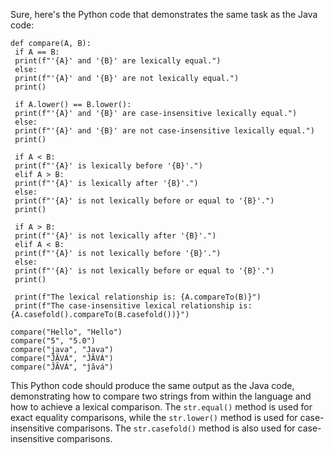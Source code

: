 Sure, here's the Python code that demonstrates the same task as the Java code:
```
def compare(A, B):
 if A == B:
 print(f"'{A}' and '{B}' are lexically equal.")
 else:
 print(f"'{A}' and '{B}' are not lexically equal.")
 print()
 
 if A.lower() == B.lower():
 print(f"'{A}' and '{B}' are case-insensitive lexically equal.")
 else:
 print(f"'{A}' and '{B}' are not case-insensitive lexically equal.")
 print()
 
 if A < B:
 print(f"'{A}' is lexically before '{B}'.")
 elif A > B:
 print(f"'{A}' is lexically after '{B}'.")
 else:
 print(f"'{A}' is not lexically before or equal to '{B}'.")
 print()
 
 if A > B:
 print(f"'{A}' is not lexically after '{B}'.")
 elif A < B:
 print(f"'{A}' is not lexically before '{B}'.")
 else:
 print(f"'{A}' is not lexically before or equal to '{B}'.")
 print()
 
 print(f"The lexical relationship is: {A.compareTo(B)}")
 print(f"The case-insensitive lexical relationship is: {A.casefold().compareTo(B.casefold())}")
 
compare("Hello", "Hello")
compare("5", "5.0")
compare("java", "Java")
compare("ĴÃVÁ", "ĴÃVÁ")
compare("ĴÃVÁ", "ĵãvá")
``` 
This Python code should produce the same output as the Java code, demonstrating how to compare two strings from within the language and how to achieve a lexical comparison. The `str.equal()` method is used for exact equality comparisons, while the `str.lower()` method is used for case-insensitive comparisons. The `str.casefold()` method is also used for case-insensitive comparisons.

